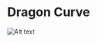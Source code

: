# Dragon Curve

![Alt text](https://upload.wikimedia.org/wikipedia/commons/6/67/DragonCurve_animation.gif)
